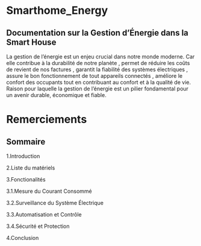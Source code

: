# Smarthome_Energy
## Documentation sur la Gestion d’Énergie dans la Smart House
La gestion de l’énergie est un enjeu crucial dans notre monde moderne. Car elle contribue à la durabilité de notre planète , permet de réduire les coûts de revient de nos factures , garantit la fiabilité des systèmes électriques , assure le bon fonctionnement de tout appareils connectés , améliore le confort des occupants tout en  contribuant au confort et à la qualité de vie. Raison pour laquelle  la gestion de l’énergie est un pilier fondamental pour un avenir durable, économique et fiable.

# Remerciements



## Sommaire 

1.Introduction

2.Liste du matériels 

3.Fonctionalités 

3.1.Mesure du Courant Consommé

3.2.Surveillance du Système Électrique

3.3.Automatisation et Contrôle

3.4.Sécurité et Protection

4.Conclusion 


